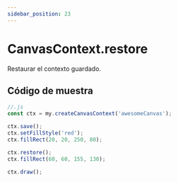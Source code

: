 ```yaml
---
sidebar_position: 23
---
```


# CanvasContext.restore

Restaurar el contexto guardado.

## Código de muestra

```js
//.js
const ctx = my.createCanvasContext('awesomeCanvas');

ctx.save();
ctx.setFillStyle('red');
ctx.fillRect(20, 20, 250, 80);

ctx.restore();
ctx.fillRect(60, 60, 155, 130);

ctx.draw();
```

